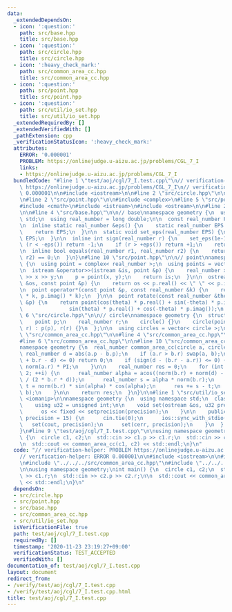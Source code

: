 ```yaml
---
data:
  _extendedDependsOn:
  - icon: ':question:'
    path: src/base.hpp
    title: src/base.hpp
  - icon: ':question:'
    path: src/circle.hpp
    title: src/circle.hpp
  - icon: ':heavy_check_mark:'
    path: src/common_area_cc.hpp
    title: src/common_area_cc.hpp
  - icon: ':question:'
    path: src/point.hpp
    title: src/point.hpp
  - icon: ':question:'
    path: src/util/io_set.hpp
    title: src/util/io_set.hpp
  _extendedRequiredBy: []
  _extendedVerifiedWith: []
  _pathExtension: cpp
  _verificationStatusIcon: ':heavy_check_mark:'
  attributes:
    ERROR: '0.000001'
    PROBLEM: https://onlinejudge.u-aizu.ac.jp/problems/CGL_7_I
    links:
    - https://onlinejudge.u-aizu.ac.jp/problems/CGL_7_I
  bundledCode: "#line 1 \"test/aoj/cgl/7_I.test.cpp\"\n// verification-helper: PROBLEM\
    \ https://onlinejudge.u-aizu.ac.jp/problems/CGL_7_I\n// verification-helper: ERROR\
    \ 0.000001\n\n#include <iostream>\n\n#line 2 \"src/circle.hpp\"\n\n#include <vector>\n\
    \n#line 2 \"src/point.hpp\"\n\n#include <complex>\n#line 5 \"src/point.hpp\"\n\
    #include <cmath>\n#include <istream>\n#include <ostream>\n\n#line 2 \"src/base.hpp\"\
    \n\n#line 4 \"src/base.hpp\"\n\n// base\nnamespace geometry {\n  using namespace\
    \ std;\n  using real_number = long double;\n\n  const real_number PI = acosl(-1);\n\
    \n  inline static real_number &eps() {\n    static real_number EPS = 1e-10;\n\
    \    return EPS;\n  }\n\n  static void set_eps(real_number EPS) {\n    eps() =\
    \ EPS;\n  }\n\n  inline int sign(real_number r) {\n    set_eps(1e-10);\n    if\
    \ (r < -eps()) return -1;\n    if (r > +eps()) return +1;\n    return 0;\n  }\n\
    \n  inline bool equals(real_number r1, real_number r2) {\n    return sign(r1 -\
    \ r2) == 0;\n  }\n}\n#line 10 \"src/point.hpp\"\n\n// point\nnamespace geometry\
    \ {\n  using point = complex< real_number >;\n  using points = vector< point >;\n\
    \n  istream &operator>>(istream &is, point &p) {\n    real_number x, y;\n    is\
    \ >> x >> y;\n    p = point(x, y);\n    return is;\n  }\n\n  ostream &operator<<(ostream\
    \ &os, const point &p) {\n    return os << p.real() << \" \" << p.imag();\n  }\n\
    \n  point operator*(const point &p, const real_number &k) {\n    return point(p.real()\
    \ * k, p.imag() * k);\n  }\n\n  point rotate(const real_number &theta, const point\
    \ &p) {\n    return point(cos(theta) * p.real() + sin(-theta) * p.imag(),\n  \
    \               sin(theta) * p.real() + cos(-theta) * p.imag());\n  }\n}\n#line\
    \ 6 \"src/circle.hpp\"\n\n// circle\nnamespace geometry {\n  struct circle {\n\
    \    point p;\n    real_number r;\n    circle() {}\n    circle(point p, real_number\
    \ r) : p(p), r(r) {}\n  };\n\n  using circles = vector< circle >;\n}\n#line 2\
    \ \"src/common_area_cc.hpp\"\n\n#line 4 \"src/common_area_cc.hpp\"\n#include <algorithm>\n\
    #line 6 \"src/common_area_cc.hpp\"\n\n#line 10 \"src/common_area_cc.hpp\"\n\n\
    namespace geometry {\n  real_number common_area_cc(circle a, circle b) {\n   \
    \ real_number d = abs(a.p - b.p);\n    if (a.r > b.r) swap(a, b);\n\n    if (sign(a.r\
    \ + b.r - d) <= 0) return 0;\n    if (sign(d - (b.r - a.r)) <= 0) {\n      return\
    \ norm(a.r) * PI;\n    }\n\n    real_number res = 0;\n    for (int i = 0; i <\
    \ 2; ++i) {\n      real_number alpha = acos((norm(b.r) + norm(d) - norm(a.r))\
    \ / (2 * b.r * d));\n      real_number s = alpha * norm(b.r);\n      real_number\
    \ t = norm(b.r) * sin(alpha) * cos(alpha);\n      res += s - t;\n      swap(a,\
    \ b);\n    }\n\n    return res;\n  }\n}\n\n#line 1 \"src/util/io_set.hpp\"\n#include\
    \ <iomanip>\n\nnamespace geometry {\n  using namespace std;\n  class IoSetup {\n\
    \    using u32 = unsigned int;\n\n    void set(ostream &os, u32 precision) {\n\
    \      os << fixed << setprecision(precision);\n    }\n\n    public:\n    IoSetup(u32\
    \ precision = 15) {\n      cin.tie(0);\n      ios::sync_with_stdio(0);\n\n   \
    \   set(cout, precision);\n      set(cerr, precision);\n    }\n  } iosetup;\n\
    }\n#line 9 \"test/aoj/cgl/7_I.test.cpp\"\n\nusing namespace geometry;\nint main()\
    \ {\n  circle c1, c2;\n  std::cin >> c1.p >> c1.r;\n  std::cin >> c2.p >> c2.r;\n\
    \n  std::cout << common_area_cc(c1, c2) << std::endl;\n}\n"
  code: "// verification-helper: PROBLEM https://onlinejudge.u-aizu.ac.jp/problems/CGL_7_I\n\
    // verification-helper: ERROR 0.000001\n\n#include <iostream>\n\n#include \"../../../src/circle.hpp\"\
    \n#include \"../../../src/common_area_cc.hpp\"\n#include \"../../../src/util/io_set.hpp\"\
    \n\nusing namespace geometry;\nint main() {\n  circle c1, c2;\n  std::cin >> c1.p\
    \ >> c1.r;\n  std::cin >> c2.p >> c2.r;\n\n  std::cout << common_area_cc(c1, c2)\
    \ << std::endl;\n}\n"
  dependsOn:
  - src/circle.hpp
  - src/point.hpp
  - src/base.hpp
  - src/common_area_cc.hpp
  - src/util/io_set.hpp
  isVerificationFile: true
  path: test/aoj/cgl/7_I.test.cpp
  requiredBy: []
  timestamp: '2020-11-23 23:19:27+09:00'
  verificationStatus: TEST_ACCEPTED
  verifiedWith: []
documentation_of: test/aoj/cgl/7_I.test.cpp
layout: document
redirect_from:
- /verify/test/aoj/cgl/7_I.test.cpp
- /verify/test/aoj/cgl/7_I.test.cpp.html
title: test/aoj/cgl/7_I.test.cpp
---
```

